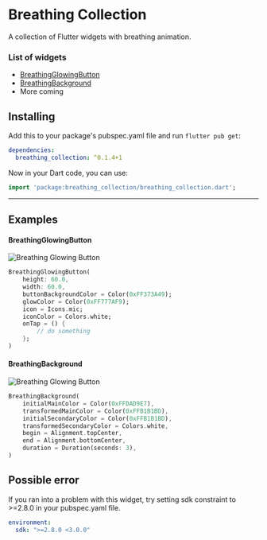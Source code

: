 # Breathing Collection
A collection of Flutter widgets with breathing animation.

### List of widgets
* [BreathingGlowingButton](#breathingglowingbutton)
* [BreathingBackground](#breathingbackground)
* More coming

## Installing

Add this to your package's pubspec.yaml file and run `flutter pub get`:

```yaml
dependencies:
  breathing_collection: ^0.1.4+1
```
Now in your Dart code, you can use:

```dart
import 'package:breathing_collection/breathing_collection.dart';
```
---

## Examples

#### BreathingGlowingButton
![Breathing Glowing Button](https://ghcdn.rawgit.org/DogeeeXD/Breathing-Collection/master/doc/screenshots/breathing_glowing_button.gif)

```dart
BreathingGlowingButton(
    height: 60.0,
    width: 60.0,
    buttonBackgroundColor = Color(0xFF373A49);
    glowColor = Color(0xFF777AF9);
    icon = Icons.mic;
    iconColor = Colors.white;
    onTap = () {
        // do something
    };
)
```

#### BreathingBackground
![Breathing Glowing Button]()

```dart
BreathingBackground(
    initialMainColor = Color(0xFFDAD9E7),
    transformedMainColor = Color(0xFFB1B1BD),
    initialSecondaryColor = Color(0xFFB1B1BD),
    transformedSecondaryColor = Colors.white,
    begin = Alignment.topCenter,
    end = Alignment.bottomCenter,
    duration = Duration(seconds: 3),
)
```

## Possible error

If you ran into a problem with this widget,
try setting sdk constraint to >=2.8.0 in your pubspec.yaml file.
```yaml
environment:
  sdk: ">=2.8.0 <3.0.0"
```
